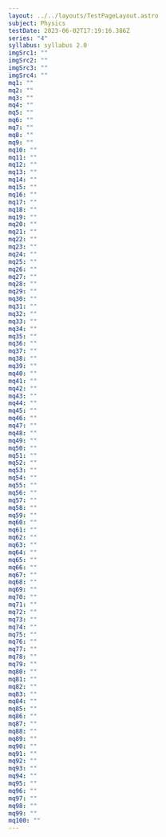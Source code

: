 ```yaml
---
layout: ../../layouts/TestPageLayout.astro
subject: Physics
testDate: 2023-06-02T17:19:16.386Z
series: "4"
syllabus: syllabus 2.0
imgSrc1: ""
imgSrc2: ""
imgSrc3: ""
imgSrc4: ""
mq1: ""
mq2: ""
mq3: ""
mq4: ""
mq5: ""
mq6: ""
mq7: ""
mq8: ""
mq9: ""
mq10: ""
mq11: ""
mq12: ""
mq13: ""
mq14: ""
mq15: ""
mq16: ""
mq17: ""
mq18: ""
mq19: ""
mq20: ""
mq21: ""
mq22: ""
mq23: ""
mq24: ""
mq25: ""
mq26: ""
mq27: ""
mq28: ""
mq29: ""
mq30: ""
mq31: ""
mq32: ""
mq33: ""
mq34: ""
mq35: ""
mq36: ""
mq37: ""
mq38: ""
mq39: ""
mq40: ""
mq41: ""
mq42: ""
mq43: ""
mq44: ""
mq45: ""
mq46: ""
mq47: ""
mq48: ""
mq49: ""
mq50: ""
mq51: ""
mq52: ""
mq53: ""
mq54: ""
mq55: ""
mq56: ""
mq57: ""
mq58: ""
mq59: ""
mq60: ""
mq61: ""
mq62: ""
mq63: ""
mq64: ""
mq65: ""
mq66: ""
mq67: ""
mq68: ""
mq69: ""
mq70: ""
mq71: ""
mq72: ""
mq73: ""
mq74: ""
mq75: ""
mq76: ""
mq77: ""
mq78: ""
mq79: ""
mq80: ""
mq81: ""
mq82: ""
mq83: ""
mq84: ""
mq85: ""
mq86: ""
mq87: ""
mq88: ""
mq89: ""
mq90: ""
mq91: ""
mq92: ""
mq93: ""
mq94: ""
mq95: ""
mq96: ""
mq97: ""
mq98: ""
mq99: ""
mq100: ""
---
```

